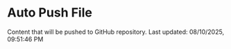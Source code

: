 # Auto Push File

Content that will be pushed to GitHub repository.
Last updated: 08/10/2025, 09:51:46 PM